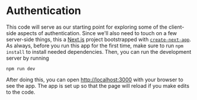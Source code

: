 # Authentication

This code will serve as our starting point for exploring some of the client-side aspects of authentication.  Since we'll also need to touch on a few server-side things, this a [Next.js](https://nextjs.org/) project bootstrapped with [`create-next-app`](https://github.com/vercel/next.js/tree/canary/packages/create-next-app).  As always, before you run this app for the first time, make sure to run `npm install` to install needed dependencies.  Then, you can run the development server by running
```
npm run dev
```
After doing this, you can open [http://localhost:3000](http://localhost:3000) with your browser to see the app.   The app is set up so that the page will reload if you make edits to the code.
